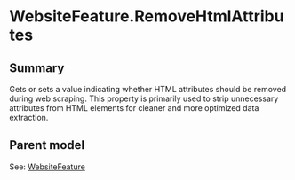 # WebsiteFeature.RemoveHtmlAttributes

## Summary

Gets or sets a value indicating whether HTML attributes should be removed during web scraping.
This property is primarily used to strip unnecessary attributes from HTML elements for cleaner and more optimized data extraction.

## Parent model

See: [WebsiteFeature](WebsiteFeature.md)